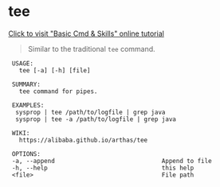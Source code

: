 tee
===

[Click to visit "Basic Cmd & Skills" online tutorial](https://alibaba.github.io/arthas/arthas-tutorials.html?language=en&id=arthas+basic-cmd)

> Similar to the traditional `tee` command.


```
 USAGE:
   tee [-a] [-h] [file]

 SUMMARY:
   tee command for pipes.

 EXAMPLES:
  sysprop | tee /path/to/logfile | grep java
  sysprop | tee -a /path/to/logfile | grep java

 WIKI:
   https://alibaba.github.io/arthas/tee

 OPTIONS:
 -a, --append                              Append to file
 -h, --help                                this help
 <file>                                    File path
```
